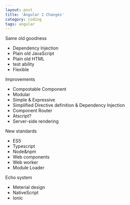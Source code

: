 ```yaml
---
layout: post
title: 'Angular 2 Changes'
category: coding
tags: angular
---
```


Same old goodness

* Dependency Injection
* Plain old JavaScript
* Plain old HTML
* test ability 
* Flexible 

Improvements

* Compostable Component
* Modular
* Simple & Expressive
* Simplified Directive definition & Dependency Injection
* Component Router
* Atscript?
* Server-side rendering

New standards

* ES5
* Typescript
* Node&npm
* Web components
* Web worker
* Module Loader

Echo system

* Meterial design
* NativeScript
* Ionic
